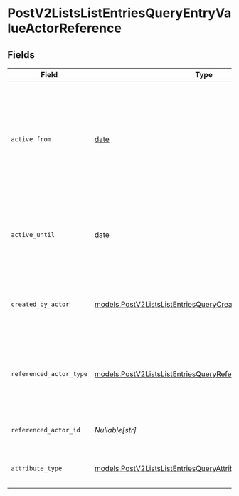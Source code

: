 # PostV2ListsListEntriesQueryEntryValueActorReference


## Fields

| Field                                                                                                                                | Type                                                                                                                                 | Required                                                                                                                             | Description                                                                                                                          | Example                                                                                                                              |
| ------------------------------------------------------------------------------------------------------------------------------------ | ------------------------------------------------------------------------------------------------------------------------------------ | ------------------------------------------------------------------------------------------------------------------------------------ | ------------------------------------------------------------------------------------------------------------------------------------ | ------------------------------------------------------------------------------------------------------------------------------------ |
| `active_from`                                                                                                                        | [date](https://docs.python.org/3/library/datetime.html#date-objects)                                                                 | :heavy_check_mark:                                                                                                                   | The point in time at which this value was made "active". `active_from` can be considered roughly analogous to `created_at`.          | 2023-01-01T15:00:00.000000000Z                                                                                                       |
| `active_until`                                                                                                                       | [date](https://docs.python.org/3/library/datetime.html#date-objects)                                                                 | :heavy_check_mark:                                                                                                                   | The point in time at which this value was deactivated. If `null`, the value is active.                                               | 2023-01-01T15:00:00.000000000Z                                                                                                       |
| `created_by_actor`                                                                                                                   | [models.PostV2ListsListEntriesQueryCreatedByActor1](../models/postv2listslistentriesquerycreatedbyactor1.md)                         | :heavy_check_mark:                                                                                                                   | The actor that created this value.                                                                                                   | {<br/>"type": "workspace-member",<br/>"id": "50cf242c-7fa3-4cad-87d0-75b1af71c57b"<br/>}                                             |
| `referenced_actor_type`                                                                                                              | [models.PostV2ListsListEntriesQueryReferencedActorType](../models/postv2listslistentriesqueryreferencedactortype.md)                 | :heavy_check_mark:                                                                                                                   | The type of the referenced actor. [Read more information on actor types here](/docs/actors).                                         | workspace-member                                                                                                                     |
| `referenced_actor_id`                                                                                                                | *Nullable[str]*                                                                                                                      | :heavy_check_mark:                                                                                                                   | The ID of the referenced actor.                                                                                                      | 50cf242c-7fa3-4cad-87d0-75b1af71c57b                                                                                                 |
| `attribute_type`                                                                                                                     | [models.PostV2ListsListEntriesQueryAttributeTypeActorReference](../models/postv2listslistentriesqueryattributetypeactorreference.md) | :heavy_check_mark:                                                                                                                   | The attribute type of the value.                                                                                                     | actor-reference                                                                                                                      |